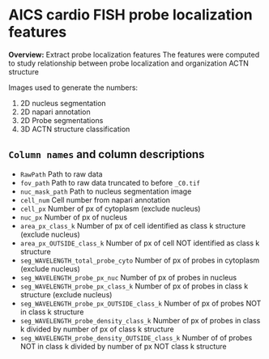 # AICS cardio FISH probe localization features 

**Overview:** Extract probe localization features
The features were computed to study relationship between probe localization and organization ACTN structure

Images used to generate the numbers:
1. 2D nucleus segmentation
2. 2D napari annotation
3. 2D Probe segmentations
4. 3D ACTN structure classification

## `Column names` and column descriptions
* `RawPath`										Path to raw data
* `fov_path`									Path to raw data truncated to before `_C0.tif`
* `nuc_mask_path`								Path to nucleus segmentation image
* `cell_num`									Cell number from napari annotation
* `cell_px`										Number of px of cytoplasm (exclude nucleus)
* `nuc_px`										Number of px of nucleus
* `area_px_class_k`								Number of px of cell identified as class k structure (exclude nucleus)
* `area_px_OUTSIDE_class_k`						Number of px of cell NOT identified as class k structure
* `seg_WAVELENGTH_total_probe_cyto`				Number of px of probes in cytoplasm (exclude nucleus)
* `seg_WAVELENGTH_probe_px_nuc`					Number of px of probes in nucleus
* `seg_WAVELENGTH_probe_px_class_k`				Number of px of probes in class k structure (exclude nucleus)
* `seg_WAVELENGTH_probe_px_OUTSIDE_class_k`		Number of px of probes NOT in class k structure
* `seg_WAVELENGTH_probe_density_class_k`		Number of px of probes in class k divided by number of px of class k structure
* `seg_WAVELENGTH_probe_density_OUTSIDE_class_k`	Number of of probes NOT in class k divided by number of px NOT class k structure
